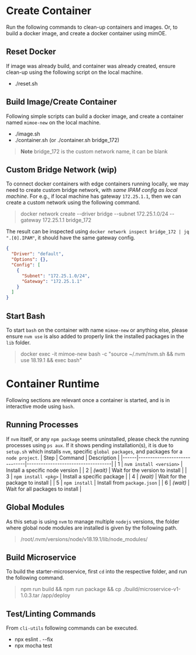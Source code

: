 # Create Container

Run the following commands to clean-up containers and images. Or, to build a docker image, and create a docker container using mimOE.

## Reset Docker

If image was already build, and container was already created, ensure clean-up using the following script on the local machine.
- ./reset.sh

## Build Image/Create Container

Following simple scripts can build a docker image, and create a container named `mimoe-new` on the local machine.
- ./image.sh
- ./container.sh (or ./container.sh bridge_172)

> **Note** bridge_172 is the custom network name, it can be blank

## Custom Bridge Network (wip)

To connect docker containers with edge containers running locally, we may need to create custom bridge network, with *same IPAM config as local machine*. For e.g., if local machine has gateway `172.25.1.1`, then we can create a custom network using the following command.

> docker network create --driver bridge --subnet 172.25.1.0/24 --gateway 172.25.1.1 bridge_172

The result can be inspected using `docker network inspect bridge_172 | jq ".[0].IPAM"`, it should have the same gateway config.

```json
{
  "Driver": "default",
  "Options": {},
  "Config": [
    {
      "Subnet": "172.25.1.0/24",
      "Gateway": "172.25.1.1"
    }
  ]
}
```

## Start Bash

To start `bash` on the container with name `mimoe-new` or anything else, please ensure `nvm use` is also added to properly link the installed packages in the `lib` folder.
> docker exec -it mimoe-new bash -c "source ~/.nvm/nvm.sh && nvm use 18.19.1 && exec bash"

# Container Runtime

Following sections are relevant once a container is started, and is in interactive mode using `bash`.

## Running Processes

If `nvm` itself, or any `npm package` seems uninstalled, please check the running processes using `ps aux`. If it shows pending installation(s), it is due to `setup.sh` which installs `nvm`, specific `global packages`, and packages for a `node project`.
| Step | Command                      | Description                        |
|------|------------------------------|------------------------------------|
| 1    | `nvm install <version>`      | Install a specific node version    |
| 2    | *(wait)*                     | Wait for the version to install    |
| 3    | `npm install <pkg>`          | Install a specific package         |
| 4    | *(wait)*                     | Wait for the package to install    |
| 5    | `npm install`                | Install from `package.json`        |
| 6    | *(wait)*                     | Wait for all packages to install   |

## Global Modules

As this setup is using `nvm` to manage multiple `nodejs` versions, the folder where global node modules are installed is given by the following path.
> /root/.nvm/versions/node/v18.19.1/lib/node_modules/

## Build Microservice

To build the starter-microservice, first `cd` into the respective folder, and run the following command.
> npm run build && npm run package && cp ./build/microservice-v1-1.0.3.tar /app/deploy

## Test/Linting Commands

From `cli-utils` following commands can be executed.
- npx eslint . --fix
- npx mocha test